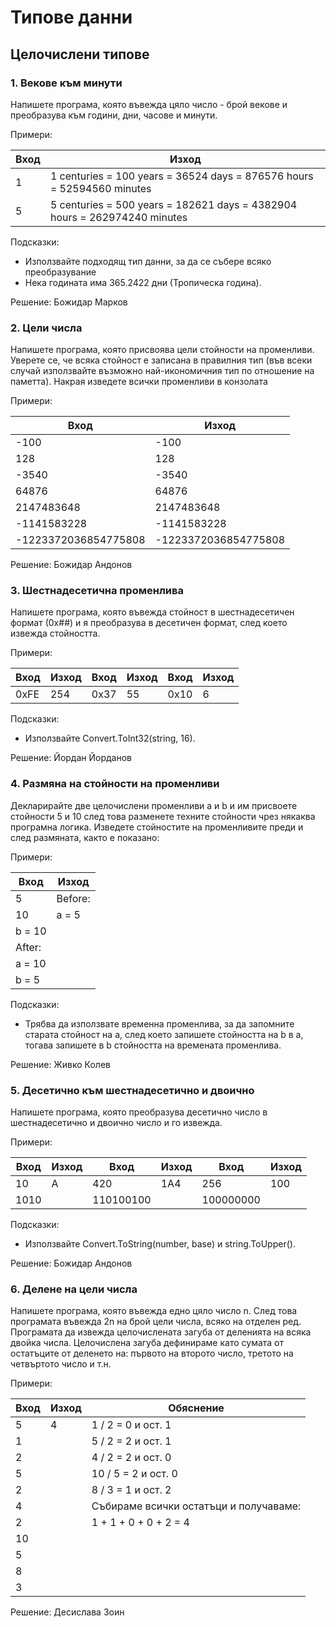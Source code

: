# Типове данни
## Целочислени типове
### 1. Векове към минути
Напишете програма, която въвежда цяло число - брой векове и преобразува към години, дни, часове и минути.

Примери: 

Вход | Изход
--- | ---
1 | 1 centuries = 100 years = 36524 days = 876576 hours = 52594560 minutes
5 | 5 centuries = 500 years = 182621 days = 4382904 hours = 262974240 minutes

Подсказки:
- Използвайте подходящ тип данни, за да се събере всяко преобразувание
- Нека годината има 365.2422 дни (Тропическа година).

Решение: Божидар Марков

### 2. Цели числа
Напишете програма, която присвоява цели стойности на променливи. Уверете се, че всяка стойност е записана в правилния тип (във всеки случай използвайте възможно най-икономичния тип по отношение на паметта). Накрая изведете всички променливи в конзолата

Примери:

Вход | Изход
--- | ---
-100 | -100
128 | 128
-3540 | -3540
64876 | 64876
2147483648 | 2147483648
-1141583228 | -1141583228
-1223372036854775808 | -1223372036854775808

Решение: Божидар Андонов

### 3. Шестнадесетична променлива
Напишете програма, която въвежда стойност в шестнадесетичен формат (0x##) и я преобразува в  десетичен формат, след което извежда стойността.

Примери:

Вход | Изход | Вход | Изход | Вход | Изход
--- | --- | --- | --- | --- | ---
0xFE | 254 | 0x37 | 55 | 0x10 | 6

Подсказки:
- Използвайте Convert.ToInt32(string, 16).

Решение: Йордан Йорданов

### 4. Размяна на стойности на променливи
Декларирайте две целочислени променливи a и b и им присвоете стойности 5 и 10 след това разменете техните стойности чрез някаква програмна логика. Изведете стойностите на променливите преди и след размяната, както е показано:

Примери:

Вход | Изход
--- | ---
5 | Before:
10 | a = 5
 | b = 10
 | After:
 | a = 10
 | b = 5

Подсказки:
- Трябва да използвате временна променлива, за да запомните старата стойност на a, след което запишете стойността на b в a, тогава запишете в b стойността на времената променлива.

Решение: Живко Колев

### 5. Десетично към шестнадесетично и двоично
Напишете програма, която преобразува десетично число в шестнадесетично и двоично число и го извежда.

Примери:

Вход | Изход | Вход | Изход | Вход | Изход
--- | --- | --- | --- | --- | ---
10 | A | 420 | 1A4 | 256 | 100
| 1010 | | 110100100 | | 100000000

Подсказки:
- Използвайте Convert.ToString(number, base) и string.ToUpper().

Решение: Божидар Андонов

### 6. Делене на цели числа
Напишете програма, която въвежда едно цяло число n. След това програмата въвежда 2n на брой цели числа, всяко на отделен ред. Програмата да извежда целочислената загуба от деленията на всяка двойка числа. Целочислена загуба дефинираме като сумата от остатъците от деленето на: първото на второто число, третото на четвъртото число и т.н.

Примери:

Вход | Изход | Обяснение
--- | --- | ---
5 | 4 | 1 / 2 = 0 и ост. 1
1 | | 5 / 2 = 2 и ост. 1
2 | | 4 / 2 = 2 и ост. 0
5 | | 10 / 5 = 2 и ост. 0
2 | | 8 / 3 = 1 и ост. 2
4 | | Събираме всички остатъци и получаваме:
2 | | 1 + 1 + 0 + 0 + 2 = 4
10 | | 
5 | | 
8 | | 
3 | | 

Решение: Десислава Зоин
